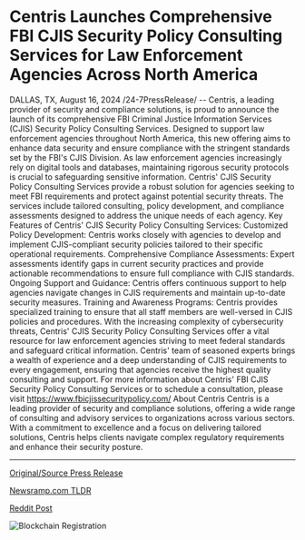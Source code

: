 # Centris Launches Comprehensive FBI CJIS Security Policy Consulting Services for Law Enforcement Agencies Across North America

DALLAS, TX, August 16, 2024 /24-7PressRelease/ -- Centris, a leading provider of security and compliance solutions, is proud to announce the launch of its comprehensive FBI Criminal Justice Information Services (CJIS) Security Policy Consulting Services. Designed to support law enforcement agencies throughout North America, this new offering aims to enhance data security and ensure compliance with the stringent standards set by the FBI's CJIS Division.  As law enforcement agencies increasingly rely on digital tools and databases, maintaining rigorous security protocols is crucial to safeguarding sensitive information. Centris' CJIS Security Policy Consulting Services provide a robust solution for agencies seeking to meet FBI requirements and protect against potential security threats. The services include tailored consulting, policy development, and compliance assessments designed to address the unique needs of each agency.  Key Features of Centris' CJIS Security Policy Consulting Services:  Customized Policy Development: Centris works closely with agencies to develop and implement CJIS-compliant security policies tailored to their specific operational requirements.  Comprehensive Compliance Assessments: Expert assessments identify gaps in current security practices and provide actionable recommendations to ensure full compliance with CJIS standards.  Ongoing Support and Guidance: Centris offers continuous support to help agencies navigate changes in CJIS requirements and maintain up-to-date security measures.  Training and Awareness Programs: Centris provides specialized training to ensure that all staff members are well-versed in CJIS policies and procedures.  With the increasing complexity of cybersecurity threats, Centris' CJIS Security Policy Consulting Services offer a vital resource for law enforcement agencies striving to meet federal standards and safeguard critical information. Centris' team of seasoned experts brings a wealth of experience and a deep understanding of CJIS requirements to every engagement, ensuring that agencies receive the highest quality consulting and support.  For more information about Centris' FBI CJIS Security Policy Consulting Services or to schedule a consultation, please visit https://www.fbicjissecuritypolicy.com/  About Centris  Centris is a leading provider of security and compliance solutions, offering a wide range of consulting and advisory services to organizations across various sectors. With a commitment to excellence and a focus on delivering tailored solutions, Centris helps clients navigate complex regulatory requirements and enhance their security posture. 

---

[Original/Source Press Release](https://www.24-7pressrelease.com/press-release/513427/centris-launches-comprehensive-fbi-cjis-security-policy-consulting-services-for-law-enforcement-agencies-across-north-america)
                    

[Newsramp.com TLDR](None) 



[Reddit Post](https://www.reddit.com/r/newsramp/comments/1etih01/centris_launches_fbi_cjis_security_policy/) 



![Blockchain Registration](https://cdn.newsramp.app/24-7PressRelease/qrcode/248/16/kitehcKL.webp)